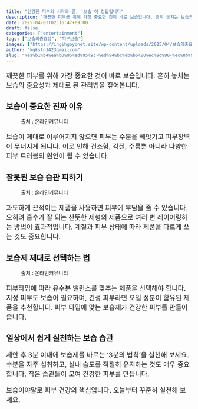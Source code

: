 ```yaml
---
title: "건강한 피부의 시작과 끝, '보습'이 정답입니다"
description: "깨끗한 피부를 위해 가장 중요한 것이 바로 보습입니다. 흔히 놓치는 보습의 중요성과 제대로 된 관리법을 짚어봅니다."
date: 2025-04-03T02:16:47+09:00
draft: false
categories: ["entertainment"]
tags: ["보습의중요성", "피부보습"]
images: ["https://ingihgoyonet.site/wp-content/uploads/2025/04/보습의중요성-1024x683.jpg", "https://ingihgoyonet.site/wp-content/uploads/2025/04/피부관리-683x1024.jpg", "https://ingihgoyonet.site/wp-content/uploads/2025/04/보습시간-803x1024.jpg"]
author: "kgkstn1423gmailcom"
slug: "%ea%b1%b4%ea%b0%95%ed%95%9c-%ed%94%bc%eb%b6%80%ec%9d%98-%ec%8b%9c%ec%9e%91%ea%b3%bc-%eb%81%9d-%eb%b3%b4%ec%8a%b5%ec%9d%b4-%ec%a0%95%eb%8b%b5%ec%9e%85%eb%8b%88%eb%8b%a4"
---
```


<p style="font-size:18px">깨끗한 피부를 위해 가장 중요한 것이 바로 보습입니다. 흔히 놓치는 보습의 중요성과 제대로 된 관리법을 짚어봅니다.</p> <h2 >보습이 중요한 진짜 이유</h2> <figure ><img src="https://ingihgoyonet.site/wp-content/uploads/2025/04/보습의중요성-1024x683.jpg" alt="" style="aspect-ratio:16/9;object-fit:cover"/><figcaption >출처 : 온라인커뮤니티</figcaption></figure> <p style="font-size:18px">보습이 제대로 이루어지지 않으면 피부는 수분을 빼앗기고 피부장벽이 무너지게 됩니다. 이로 인해 건조함, 각질, 주름뿐 아니라 다양한 피부 트러블의 원인이 될 수 있습니다.</p> <h2 >잘못된 보습 습관 피하기</h2> <figure ><img src="https://ingihgoyonet.site/wp-content/uploads/2025/04/피부관리-683x1024.jpg" alt="" style="aspect-ratio:16/9;object-fit:cover"/><figcaption >출처 : 온라인커뮤니티</figcaption></figure> <p style="font-size:18px">과도하게 끈적이는 제품을 사용하면 피부에 부담을 줄 수 있습니다. 오히려 흡수가 잘 되는 산뜻한 제형의 제품으로 여러 번 레이어링하는 방법이 효과적입니다. 계절과 피부 상태에 따라 제품을 다르게 쓰는 것도 중요합니다.</p> <h2 >보습제 제대로 선택하는 법</h2> <figure ><img src="https://ingihgoyonet.site/wp-content/uploads/2025/04/보습시간-803x1024.jpg" alt="" style="aspect-ratio:16/9;object-fit:cover"/><figcaption >출처 : 온라인커뮤니티</figcaption></figure> <p style="font-size:18px">피부타입에 따라 유수분 밸런스를 맞추는 제품을 선택해야 합니다. 지성 피부도 보습이 필요하며, 건성 피부라면 오일 성분이 함유된 제품을 추천합니다. 피부 타입에 맞는 보습제가 건강한 피부를 만들어줍니다.</p> <h2 >일상에서 쉽게 실천하는 보습 습관</h2> <p style="font-size:18px">세안 후 3분 이내에 보습제를 바르는 ‘3분의 법칙’을 실천해 보세요. 수분을 자주 섭취하고, 실내 습도를 적절히 유지하는 것도 매우 중요합니다. 작은 습관들이 모여 건강한 피부를 만듭니다.</p> <p style="font-size:18px">보습이야말로 피부 건강의 핵심입니다. 오늘부터 꾸준히 실천해 보세요.</p>